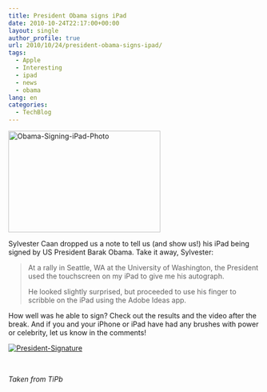 ```yaml
---
title: President Obama signs iPad
date: 2010-10-24T22:17:00+00:00
layout: single
author_profile: true
url: 2010/10/24/president-obama-signs-ipad/
tags:
  - Apple
  - Interesting
  - ipad
  - news
  - obama
lang: en
categories: 
  - TechBlog
---
```

[<img title="Obama-Signing-iPad-Photo" border="0" alt="Obama-Signing-iPad-Photo" src="http://lh6.ggpht.com/_vaUVXcmC3OI/TMSpQo6nQJI/AAAAAAAAC5A/Ug4Rn4Ej02Y/Obama-Signing-iPad-Photo_thumb%5B1%5D.jpg?imgmax=800" width="304" height="203" />](http://lh6.ggpht.com/_vaUVXcmC3OI/TMSpO7iS3uI/AAAAAAAAC48/O2qX-gRgYTI/s1600-h/Obama-Signing-iPad-Photo%5B3%5D.jpg)

Sylvester Caan dropped us a note to tell us (and show us!) his iPad being signed by US President Barak Obama. Take it away, Sylvester:

> At a rally in Seattle, WA at the University of Washington, the President used the touchscreen on my iPad to give me his autograph.
> 
> He looked slightly surprised, but proceeded to use his finger to scribble on the iPad using the Adobe Ideas app.

How well was he able to sign? Check out the results and the video after the break. And if you and your iPhone or iPad have had any brushes with power or celebrity, let us know in the comments!

[![President-Signature](http://lh5.ggpht.com/_vaUVXcmC3OI/TMSpVpJG7bI/AAAAAAAAC5I/jaAKMAHfUMs/President-Signature_thumb%5B1%5D.jpg?imgmax=800 "President-Signature")](http://lh3.ggpht.com/_vaUVXcmC3OI/TMSpTd9VIEI/AAAAAAAAC5E/2jvH7htLNWI/s1600-h/President-Signature%5B4%5D.jpg)

 

_Taken from TiPb_